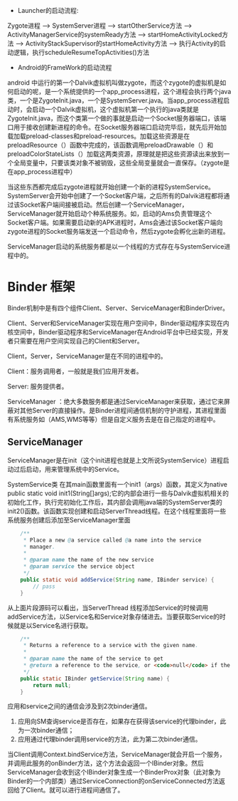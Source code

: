 * Launcher的启动流程:

Zygote进程 –> SystemServer进程 –> startOtherService方法 –> ActivityManagerService的systemReady方法 –> startHomeActivityLocked方法 –> ActivityStackSupervisor的startHomeActivity方法 –> 执行Activity的启动逻辑，执行scheduleResumeTopActivities()方法

* Android的FrameWork的启动流程

android 中运行的第一个Dalvik虚拟机叫做zygote，而这个zygote的虚拟机是如何启动的呢，是一个系统提供的一个app_process进程，这个进程会执行两个java类，一个是ZygoteInit.java，一个是SystemServer.java。当app_process进程启动时，会启动一个Dalvik虚拟机，这个虚拟机第一个执行的java类就是ZygoteInit.java，而这个类第一个做的事就是启动一个Socket服务器端口，该端口用于接收创建新进程的命令。在Socket服务器端口启动完毕后，就先后开始加载加载preload-classes和preload-resources。加载这些资源是在preloadResource（）函数中完成的，该函数调用preloadDrawable（）和preloadColorStateLists（）加载这两类资源，原理就是把这些资源读出来放到一个全局变量中，只要该类对象不被销毁，这些全局变量就会一直保存。（zygote是在app_process进程中）

当这些东西都完成后zygote进程就开始创建一个新的进程SystemService。SystemServer会开始中创建了一个Socket客户端，之后所有的Dalvik进程都将通过该Socket客户端间接被启动。然后创建一个ServiceManager，ServiceManager就开始启动个种系统服务。如，启动的Ams负责管理这个Socket客户端。如果需要启动新的APK进程时，Ams会通过该Socket客户端向zygote进程的Socket服务端发送一个启动命令，然后zygote会孵化出新的进程。

ServiceManager启动的系统服务都是以一个线程的方式存在与SystemService进程中的。

# Binder 框架
Binder机制中是有四个组件Client、Server、ServiceManager和BinderDriver。

Client、Server和ServiceManager实现在用户空间中，Binder驱动程序实现在内核空间中，Binder驱动程序和ServiceManager在Android平台中已经实现，开发者只需要在用户空间实现自己的Client和Server。

Client，Server，ServiceManager是在不同的进程中的。

Client：服务调用者，一般就是我们应用开发者。

Server: 服务提供者。

ServiceManager ：绝大多数服务都是通过ServiceManager来获取，通过它来屏蔽对其他Server的直接操作。是Binder进程间通信机制的守护进程，其进程里面有系统服务如（AMS,WMS等等）但是自定义服务去是在自己指定的进程中。

## ServiceManager

ServiceManager是在init（这个init进程也就是上文所说SystemService）进程启动过后启动，用来管理系统中的Service。

SystemService类 在其main函数里面有一个init1（args）函数，其定义为native public static void init1(String[]args);它的内部会进行一些与Dalvik虚拟机相关的初始化工作，执行完初始化工作后，其内部会调用java端的SystemServer类的init2()函数。该函数实现创建和启动ServerThread线程。在这个线程里面将一些系统服务创建后添加至ServiceManager里面

```java
    /**
     * Place a new @a service called @a name into the service
     * manager.
     *
     * @param name the name of the new service
     * @param service the service object
     */
    public static void addService(String name, IBinder service) {
        // pass
    }
```
从上面片段源码可以看出，当ServerThread 线程添加Service的时候调用addService方法，以Service名和Service对象存储进去。当要获取Service的时候就是以Service名进行获取。
```java
    /**
     * Returns a reference to a service with the given name.
     *
     * @param name the name of the service to get
     * @return a reference to the service, or <code>null</code> if the service doesn't exist
     */
    public static IBinder getService(String name) {
        return null;
    }
```

应用和service之间的通信会涉及到2次binder通信。

1. 应用向SM查询service是否存在，如果存在获得该service的代理binder，此为一次binder通信；
2. 应用通过代理binder调用service的方法，此为第二次binder通信。

当Client调用Context.bindService方法，ServiceManager就会开启一个服务，并调用此服务的onBinder方法，这个方法会返回一个IBinder对象。然后ServiceManager会收到这个IBinder对象生成一个BinderProx对象（此对象为Binder的一个内部类）通过ServiceConnection的onServiceConnected方法返回给了Client。就可以进行进程间通信了。